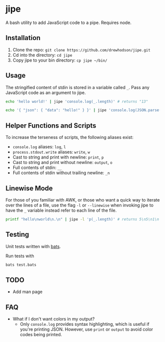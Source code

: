 # jipe
A bash utility to add JavaScript code to a pipe. Requires node.

## Installation
1. Clone the repo: `git clone https://github.com/drewhodson/jipe.git`
2. Cd into the directory: `cd jipe`
3. Copy jipe to your bin directory: `cp jipe ~/bin/`

## Usage
The stringified content of stdin is stored in a variable called `_`. Pass any JavaScript code as an argument to jipe.

```bash
echo 'hello world!' | jipe 'console.log(_.length)' # returns "13"
```

```bash
echo '{ "json": { "data": "hello!" } }' | jipe 'console.log(JSON.parse(_).json.data)' # returns "hello!"
```

## Helper Functions and Scripts
To increase the terseness of scripts, the following aliases exist:
 * `console.log` aliases: `log`, `l`
 * `process.stdout.write` aliases: `write`, `w`
 * Cast to string and print with newline: `print`, `p`
 * Cast to string and print without newline: `output`, `o`
 * Full contents of stdin: `__`
 * Full contents of stdin without trailing newline: `_n` 

## Linewise Mode
For those of you familiar with AWK, or those who want a quick way to iterate over the lines of a file, use the flag `-l` or `--linewise` when invoking jipe to have the `_` variable instead refer to each line of the file.

```bash
printf "hello\nworld\n.\n" | jipe -l 'p(_.length)' # returns 5\n5\n1\n
```

## Testing
Unit tests written with [bats](https://github.com/bats-core/bats-core).

Run tests with
```bash
bats test.bats
```

## TODO
 * Add man page

## FAQ
 * What if I don't want colors in my output?
   * Only `console.log` provides syntax highlighting, which is useful if you're printing JSON. However, use `print` or `output` to avoid color codes being printed.
